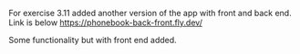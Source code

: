 For exercise 3.11 added another version of the app with front and back end.
Link is below
https://phonebook-back-front.fly.dev/

Some functionality but with front end added.
